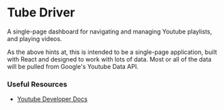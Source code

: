# Tube Driver

A single-page dashboard for navigating and managing Youtube playlists, and playing videos.

As the above hints at, this is intended to be a single-page application, built with React 
and designed to work with lots of data. Most or all of the data will be pulled from Google's
Youtube Data API. 

### Useful Resources

- [Youtube Developer Docs](https://developers.google.com/youtube/documentation/)